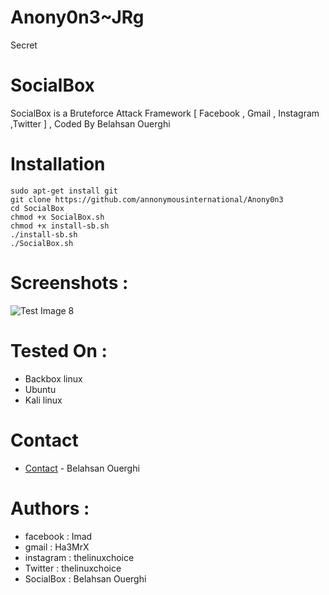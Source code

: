 # Anony0n3~JRg
Secret
# SocialBox
SocialBox is a Bruteforce Attack Framework [ Facebook , Gmail , Instagram ,Twitter ] , Coded By Belahsan Ouerghi
# Installation
```
sudo apt-get install git
git clone https://github.com/annonymousinternational/Anony0n3
cd SocialBox
chmod +x SocialBox.sh
chmod +x install-sb.sh
./install-sb.sh
./SocialBox.sh
```
# Screenshots :
![Test Image 8](https://raw.githubusercontent.com/TunisianEagles/SocialBox/master/Screenshots/sb.png)
# Tested On :
* Backbox linux
* Ubuntu 
* Kali linux
# Contact
* [Contact](https://www.facebook.com/ouerghi.belahsan) - Belahsan Ouerghi
# Authors :
* facebook  : Imad
* gmail     : Ha3MrX
* instagram : thelinuxchoice
* Twitter   : thelinuxchoice
* SocialBox : Belahsan Ouerghi
